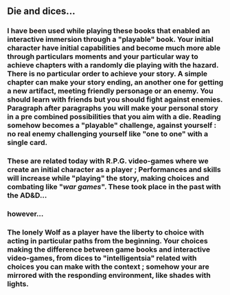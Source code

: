 ## Die and dices...

### I have been used while playing these books that enabled an interactive immersion through a "playable" book. Your initial character have initial capabilities and become much more able through particulars moments and your particular way to achieve chapters with a randomly die playing with the hazard. There is no particular order to achieve your story. A simple chapter can make your story ending, an another one for getting a new artifact, meeting friendly personage or an enemy. You should learn with friends but you should fight against enemies. Paragraph after paragraphs you will make your personal story in a pre combined possibilities that you aim with a die. Reading somehow becomes a "playable" challenge, against yourself : no real enemy challenging yourself like "one to one" with a single card.

### These are related today with R.P.G. video-games where we create an initial character as a player ; Performances and skills will increase while "playing" the story, making choices and combating like "<i>war games</i>". These took place in the past with the AD&D...

### however...
### The lonely Wolf as a player have the liberty to choice with acting in particular paths from the beginning. Your choices making the difference between game books and interactive video-games, from dices to "intelligentsia" related with choices you can make with the context ; somehow your are mirrored with the responding environment, like shades with lights.